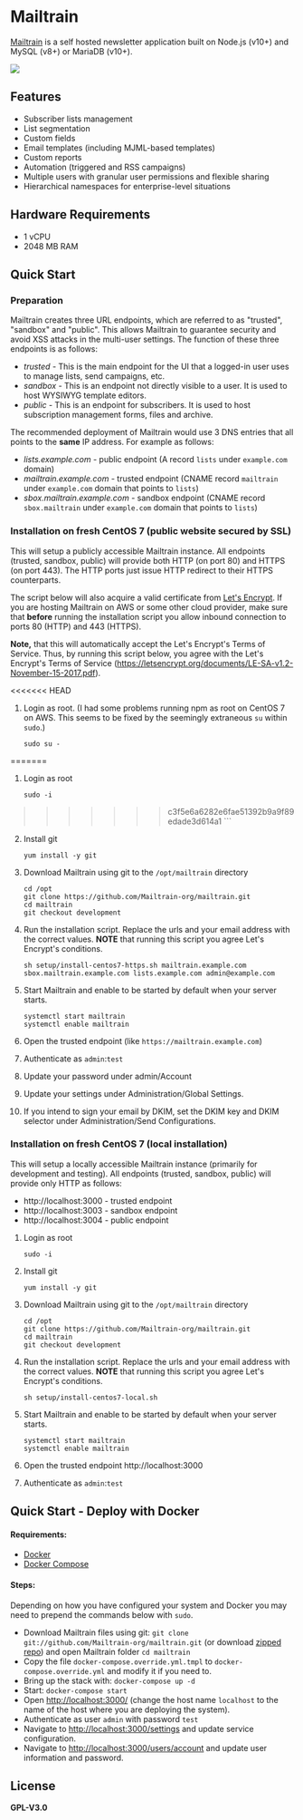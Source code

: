 # Mailtrain

[Mailtrain](http://mailtrain.org) is a self hosted newsletter application built on Node.js (v10+) and MySQL (v8+) or MariaDB (v10+).

![](https://mailtrain.org/mailtrain.png)

## Features

* Subscriber lists management
* List segmentation
* Custom fields
* Email templates (including MJML-based templates)
* Custom reports
* Automation (triggered and RSS campaigns)
* Multiple users with granular user permissions and flexible sharing
* Hierarchical namespaces for enterprise-level situations

## Hardware Requirements
* 1 vCPU
* 2048 MB RAM

## Quick Start

### Preparation
Mailtrain creates three URL endpoints, which are referred to as "trusted", "sandbox" and "public". This allows Mailtrain
to guarantee security and avoid XSS attacks in the multi-user settings. The function of these three endpoints is as follows:
- *trusted* - This is the main endpoint for the UI that a logged-in user uses to manage lists, send campaigns, etc.
- *sandbox* - This is an endpoint not directly visible to a user. It is used to host WYSIWYG template editors.
- *public* - This is an endpoint for subscribers. It is used to host subscription management forms, files and archive.

The recommended deployment of Mailtrain would use 3 DNS entries that all points to the **same** IP address. For example as follows:
- *lists.example.com* - public endpoint (A record `lists` under `example.com` domain)
- *mailtrain.example.com* - trusted endpoint (CNAME record `mailtrain` under `example.com` domain that points to `lists`)
- *sbox.mailtrain.example.com* - sandbox endpoint (CNAME record `sbox.mailtrain` under `example.com` domain that points to `lists`)



### Installation on fresh CentOS 7 (public website secured by SSL)

This will setup a publicly accessible Mailtrain instance. All endpoints (trusted, sandbox, public) will provide both HTTP (on port 80)
and HTTPS (on port 443). The HTTP ports just issue HTTP redirect to their HTTPS counterparts.

The script below will also acquire a valid certificate from [Let's Encrypt](https://letsencrypt.org/).
If you are hosting Mailtrain on AWS or some other cloud provider, make sure that **before** running the installation
script you allow inbound connection to ports 80 (HTTP) and 443 (HTTPS).

**Note,** that this will automatically accept the Let's Encrypt's Terms of Service.
Thus, by running this script below, you agree with the Let's Encrypt's Terms of Service (https://letsencrypt.org/documents/LE-SA-v1.2-November-15-2017.pdf).



<<<<<<< HEAD
1. Login as root. (I had some problems running npm as root on CentOS 7 on AWS. This seems to be fixed by the seemingly extraneous `su` within `sudo`.)
    ```
    sudo su -
=======
1. Login as root
    ```
    sudo -i
>>>>>>> c3f5e6a6282e6fae51392b9a9f89edade3d614a1
    ```

2. Install git
    ```
    yum install -y git
    ```

3. Download Mailtrain using git to the `/opt/mailtrain` directory
    ```
    cd /opt
    git clone https://github.com/Mailtrain-org/mailtrain.git
    cd mailtrain
    git checkout development
    ```

4. Run the installation script. Replace the urls and your email address with the correct values. **NOTE** that running this script you agree
   Let's Encrypt's conditions.
    ```
    sh setup/install-centos7-https.sh mailtrain.example.com sbox.mailtrain.example.com lists.example.com admin@example.com
    ```

5. Start Mailtrain and enable to be started by default when your server starts.
    ```
    systemctl start mailtrain
    systemctl enable mailtrain
    ```

6. Open the trusted endpoint (like `https://mailtrain.example.com`)

7. Authenticate as `admin`:`test`

8. Update your password under admin/Account

9. Update your settings under Administration/Global Settings.

10. If you intend to sign your email by DKIM, set the DKIM key and DKIM selector under Administration/Send Configurations.


### Installation on fresh CentOS 7 (local installation)

This will setup a locally accessible Mailtrain instance (primarily for development and testing).
All endpoints (trusted, sandbox, public) will provide only HTTP as follows:
- http://localhost:3000 - trusted endpoint
- http://localhost:3003 - sandbox endpoint
- http://localhost:3004 - public endpoint

1. Login as root
    ```
    sudo -i
    ```

2. Install git
    ```
    yum install -y git
    ```

3. Download Mailtrain using git to the `/opt/mailtrain` directory
    ```
    cd /opt
    git clone https://github.com/Mailtrain-org/mailtrain.git
    cd mailtrain
    git checkout development
    ```

4. Run the installation script. Replace the urls and your email address with the correct values. **NOTE** that running this script you agree
   Let's Encrypt's conditions.
    ```
    sh setup/install-centos7-local.sh
    ```

5. Start Mailtrain and enable to be started by default when your server starts.
    ```
    systemctl start mailtrain
    systemctl enable mailtrain
    ```

6. Open the trusted endpoint http://localhost:3000

7. Authenticate as `admin`:`test`



## Quick Start - Deploy with Docker
#### Requirements:

  * [Docker](https://www.docker.com/)
  * [Docker Compose](https://docs.docker.com/compose/)

#### Steps:
Depending on how you have configured your system and Docker you may need to prepend the commands below with `sudo`.

* Download Mailtrain files using git: `git clone git://github.com/Mailtrain-org/mailtrain.git` (or download [zipped repo](https://github.com/Mailtrain-org/mailtrain/archive/master.zip)) and open Mailtrain folder `cd mailtrain`
* Copy the file `docker-compose.override.yml.tmpl` to `docker-compose.override.yml` and modify it if you need to.
* Bring up the stack with: `docker-compose up -d`
* Start: `docker-compose start`
* Open [http://localhost:3000/](http://localhost:3000/) (change the host name `localhost` to the name of the host where you are deploying the system).
* Authenticate as user `admin` with password `test`
* Navigate to [http://localhost:3000/settings](http://localhost:3000/settings) and update service configuration.
* Navigate to [http://localhost:3000/users/account](http://localhost:3000/users/account) and update user information and password.


## License

  **GPL-V3.0**
